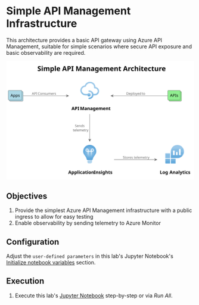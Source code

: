 
# Simple API Management Infrastructure

This architecture provides a basic API gateway using Azure API Management, suitable for simple scenarios where secure API exposure and basic observability are required.

<img src="./Simple API Management Architecture.svg" alt="Diagram showing a simple Azure API Management architecture. API Management acts as a gateway for API consumers. Telemetry is sent to Azure Monitor." title="Simple API Management Architecture" width="800" />

## Objectives

1. Provide the simplest Azure API Management infrastructure with a public ingress to allow for easy testing
1. Enable observability by sending telemetry to Azure Monitor

## Configuration

Adjust the `user-defined parameters` in this lab's Jupyter Notebook's [Initialize notebook variables](./create.ipynb#initialize-notebook-variables) section.

## Execution

1. Execute this lab's [Jupyter Notebook](./create.ipynb) step-by-step or via _Run All_.